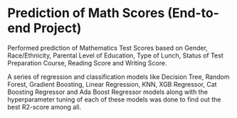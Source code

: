 # Prediction of Math Scores (End-to-end Project)

Performed prediction of Mathematics Test Scores based on Gender, Race/Ethnicity, Parental Level of Education, Type of Lunch, Status of Test Preparation Course, Reading Score and Writing Score.

A series of regression and classification models like Decision Tree, Random Forest, Gradient Boosting, Linear Regression, KNN, XGB Regressor, Cat Boosting Regressor and Ada Boost Regressor models along with the hyperparameter tuning of each of these models was done to find out the best R2-score among all.

